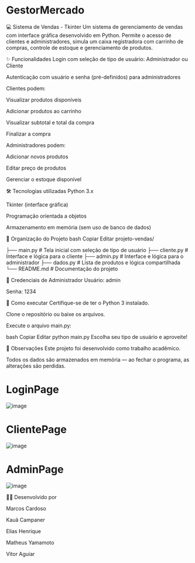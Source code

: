 # GestorMercado
💻 Sistema de Vendas - Tkinter
Um sistema de gerenciamento de vendas com interface gráfica desenvolvido em Python. Permite o acesso de clientes e administradores, simula um caixa registradora com carrinho de compras, controle de estoque e gerenciamento de produtos.

✨ Funcionalidades
Login com seleção de tipo de usuário: Administrador ou Cliente

Autenticação com usuário e senha (pré-definidos) para administradores

Clientes podem:

Visualizar produtos disponíveis

Adicionar produtos ao carrinho

Visualizar subtotal e total da compra

Finalizar a compra

Administradores podem:

Adicionar novos produtos

Editar preço de produtos

Gerenciar o estoque disponível

🛠 Tecnologias utilizadas
Python 3.x

Tkinter (interface gráfica)

Programação orientada a objetos

Armazenamento em memória (sem uso de banco de dados)

📁 Organização do Projeto
bash
Copiar
Editar
projeto-vendas/

├── main.py                  # Tela inicial com seleção de tipo de usuário
├── cliente.py               # Interface e lógica para o cliente
├── admin.py                 # Interface e lógica para o administrador
├── dados.py                 # Lista de produtos e lógica compartilhada
└── README.md                # Documentação do projeto

👤 Credenciais de Administrador
Usuário: admin

Senha: 1234

🚀 Como executar
Certifique-se de ter o Python 3 instalado.

Clone o repositório ou baixe os arquivos.

Execute o arquivo main.py:

bash
Copiar
Editar
python main.py
Escolha seu tipo de usuário e aproveite!

📌 Observações
Este projeto foi desenvolvido como trabalho acadêmico.

Todos os dados são armazenados em memória — ao fechar o programa, as alterações são perdidas.

# LoginPage
![image](https://github.com/user-attachments/assets/deda5286-fa9d-4079-b6eb-bccbbb448bff)

# ClientePage
![image](https://github.com/user-attachments/assets/6096a354-48e2-438e-a74e-002a4d79aa5d)

# AdminPage
![image](https://github.com/user-attachments/assets/431ab1a7-f9ec-4531-a2a3-7f67c12226b4)

👨‍💻 Desenvolvido por

Marcos Cardoso

Kauã Campaner

Elias Henrique

Matheus Yamamoto

Vitor Aguiar

